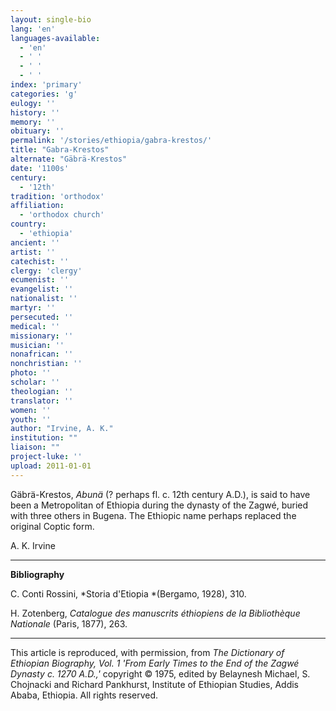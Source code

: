 ```yaml
---
layout: single-bio
lang: 'en'
languages-available:
  - 'en'
  - ' '
  - ' '
  - ' '
index: 'primary'
categories: 'g'
eulogy: ''
history: ''
memory: ''
obituary: ''
permalink: '/stories/ethiopia/gabra-krestos/'
title: "Gabra-Krestos"
alternate: "Gäbrä-Krestos"
date: '1100s'
century:
  - '12th'
tradition: 'orthodox'
affiliation:
  - 'orthodox church'
country:
  - 'ethiopia'
ancient: ''
artist: ''
catechist: ''
clergy: 'clergy'
ecumenist: ''
evangelist: ''
nationalist: ''
martyr: ''
persecuted: ''
medical: ''
missionary: ''
musician: ''
nonafrican: ''
nonchristian: ''
photo: ''
scholar: ''
theologian: ''
translator: ''
women: ''
youth: ''
author: "Irvine, A. K."
institution: ""
liaison: ""
project-luke: ''
upload: 2011-01-01
---
```




G&auml;br&auml;-Krestos, *Abunä* (? perhaps fl. c. 12th century A.D.), is said to have been a Metropolitan of Ethiopia during the dynasty of the Zagwé, buried with three others in Bugena.  The Ethiopic name perhaps replaced the original Coptic form.

A. K. Irvine

---

**Bibliography**

C. Conti Rossini, *Storia d'Etiopia *(Bergamo, 1928), 310.

H. Zotenberg, *Catalogue des manuscrits éthiopiens de la Bibliothèque Nationale* (Paris, 1877), 263.

---

This article is reproduced, with permission, from *The Dictionary of Ethiopian Biography, Vol. 1 'From Early Times to the End of the Zagwé Dynasty c. 1270 A.D.,'* copyright &copy; 1975, edited by Belaynesh Michael, S. Chojnacki and Richard Pankhurst, Institute of Ethiopian Studies, Addis Ababa, Ethiopia.  All rights reserved.

